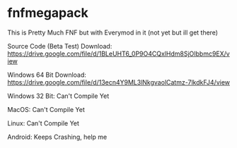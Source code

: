 # fnfmegapack
This is Pretty Much FNF but with Everymod in it (not yet but ill get there)

Source Code (Beta Test) Download:
https://drive.google.com/file/d/1BLeUHT6_0P9O4CQxlHdm8SjOIbbmc9EX/view

Windows 64 Bit Download:
https://drive.google.com/file/d/13ecn4Y9ML3lNkgvaolCatmz-7lkdkFJ4/view

Windows 32 Bit: Can't Compile Yet

MacOS: Can't Compile Yet

Linux: Can't Compile Yet

Android: Keeps Crashing, help me
